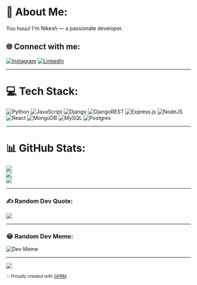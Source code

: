 # 💫 About Me:
Yuu huuu! I'm Nikesh — a passionate developer.

## 🌐 Connect with me:
[![Instagram](https://img.shields.io/badge/Instagram-%23E4405F.svg?logo=Instagram&logoColor=white)](https://instagram.com/_miunin) 
[![LinkedIn](https://img.shields.io/badge/LinkedIn-%230077B5.svg?logo=linkedin&logoColor=white)](https://linkedin.com/in/nikesh-shrestha-519852289) 

---

# 💻 Tech Stack:
![Python](https://img.shields.io/badge/python-3670A0?style=flat&logo=python&logoColor=ffdd54) 
![JavaScript](https://img.shields.io/badge/javascript-%23323330.svg?style=flat&logo=javascript&logoColor=%23F7DF1E) 
![Django](https://img.shields.io/badge/django-%23092E20.svg?style=flat&logo=django&logoColor=white) 
![DjangoREST](https://img.shields.io/badge/DJANGO-REST-ff1709?style=flat&logo=django&logoColor=white&color=ff1709&labelColor=gray) 
![Express.js](https://img.shields.io/badge/express.js-%23404d59.svg?style=flat&logo=express&logoColor=%2361DAFB) 
![NodeJS](https://img.shields.io/badge/node.js-6DA55F?style=flat&logo=node.js&logoColor=white) 
![React](https://img.shields.io/badge/react-%2320232a.svg?style=flat&logo=react&logoColor=%2361DAFB) 
![MongoDB](https://img.shields.io/badge/MongoDB-%234ea94b.svg?style=flat&logo=mongodb&logoColor=white) 
![MySQL](https://img.shields.io/badge/mysql-4479A1.svg?style=flat&logo=mysql&logoColor=white) 
![Postgres](https://img.shields.io/badge/postgres-%23316192.svg?style=flat&logo=postgresql&logoColor=white)

---

# 📊 GitHub Stats:
![](https://github-readme-stats.vercel.app/api?username=Nik-doid&theme=midnight-purple&hide_border=false&include_all_commits=false&count_private=false)  
![](https://github-readme-streak-stats.herokuapp.com/?user=Nik-doid&theme=midnight-purple&hide_border=false)  
![](https://github-readme-stats.vercel.app/api/top-langs/?username=Nik-doid&theme=midnight-purple&hide_border=false&include_all_commits=false&count_private=false&layout=compact)

---

### ✍️ Random Dev Quote:
![](https://quotes-github-readme.vercel.app/api?type=horizontal&theme=radical)

---

### 😂 Random Dev Meme:
![Dev Meme](https://i.imgur.com/5Q2yzxh.png) <!-- Replace this with any meme image link or rotate if needed -->

---

[![](https://visitcount.itsvg.in/api?id=Nik-doid&icon=0&color=0)](https://visitcount.itsvg.in)

<sub><i>✨ Proudly created with [GPRM](https://gprm.itsvg.in)</i></sub>
